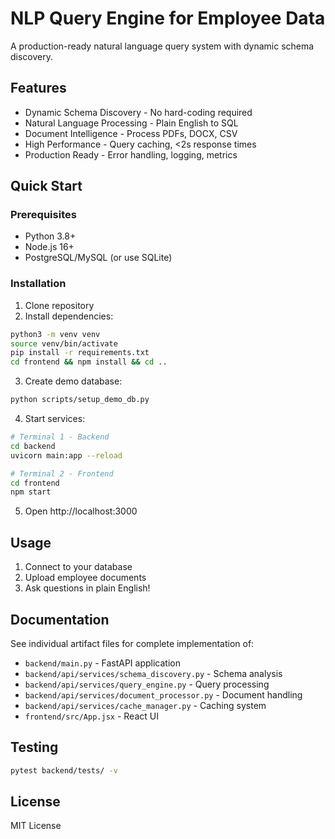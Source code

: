 # NLP Query Engine for Employee Data

A production-ready natural language query system with dynamic schema discovery.

## Features

- Dynamic Schema Discovery - No hard-coding required
- Natural Language Processing - Plain English to SQL
- Document Intelligence - Process PDFs, DOCX, CSV
- High Performance - Query caching, <2s response times
- Production Ready - Error handling, logging, metrics

## Quick Start

### Prerequisites
- Python 3.8+
- Node.js 16+
- PostgreSQL/MySQL (or use SQLite)

### Installation

1. Clone repository
2. Install dependencies:
```bash
python3 -m venv venv
source venv/bin/activate
pip install -r requirements.txt
cd frontend && npm install && cd ..
```

3. Create demo database:
```bash
python scripts/setup_demo_db.py
```

4. Start services:
```bash
# Terminal 1 - Backend
cd backend
uvicorn main:app --reload

# Terminal 2 - Frontend  
cd frontend
npm start
```

5. Open http://localhost:3000

## Usage

1. Connect to your database
2. Upload employee documents
3. Ask questions in plain English!

## Documentation

See individual artifact files for complete implementation of:
- `backend/main.py` - FastAPI application
- `backend/api/services/schema_discovery.py` - Schema analysis
- `backend/api/services/query_engine.py` - Query processing
- `backend/api/services/document_processor.py` - Document handling
- `backend/api/services/cache_manager.py` - Caching system
- `frontend/src/App.jsx` - React UI

## Testing

```bash
pytest backend/tests/ -v
```

## License

MIT License
